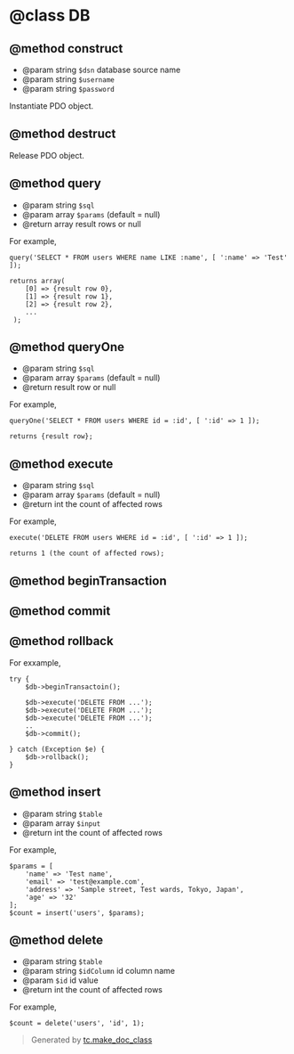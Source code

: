# @class DB


## @method construct
* @param string `$dsn` database source name
* @param string `$username`
* @param string `$password`

 Instantiate PDO object.

## @method destruct

 Release PDO object.

## @method query
* @param string `$sql`
* @param array `$params` (default = null)
* @return array result rows or null

 For example,
 ```
 query('SELECT * FROM users WHERE name LIKE :name', [ ':name' => 'Test' ]);

 returns array(
     [0] => {result row 0},
     [1] => {result row 1},
     [2] => {result row 2},
     ...
  );
  ```

## @method queryOne
* @param string `$sql`
* @param array `$params` (default = null)
* @return result row or null

 For example,
 ```
 queryOne('SELECT * FROM users WHERE id = :id', [ ':id' => 1 ]);

 returns {result row};
 ```

## @method execute
* @param string `$sql`
* @param array `$params` (default = null)
* @return int the count of affected rows

 For example,
 ```
 execute('DELETE FROM users WHERE id = :id', [ ':id' => 1 ]);

 returns 1 (the count of affected rows);
 ```

## @method beginTransaction

## @method commit

## @method rollback

 For exxample,

 ```
 try {
     $db->beginTransactoin();

     $db->execute('DELETE FROM ...');
     $db->execute('DELETE FROM ...');
     $db->execute('DELETE FROM ...');
     ..
     $db->commit();

 } catch (Exception $e) {
     $db->rollback();
 }

 ```

## @method insert
* @param string `$table`
* @param array `$input`
* @return int the count of affected rows

 For example,
 ```
 $params = [
     'name' => 'Test name',
     'email' => 'test@example.com',
     'address' => 'Sample street, Test wards, Tokyo, Japan',
     'age' => '32'
 ];
 $count = insert('users', $params);
 ```

## @method delete
* @param string `$table`
* @param string `$idColumn` id column name
* @param `$id` id value
* @return int the count of affected rows

 For example,
 ```
 $count = delete('users', 'id', 1);
 ```




>Generated by [tc.make_doc_class](https://github.com/ISSKJ/toolc-dist/)
